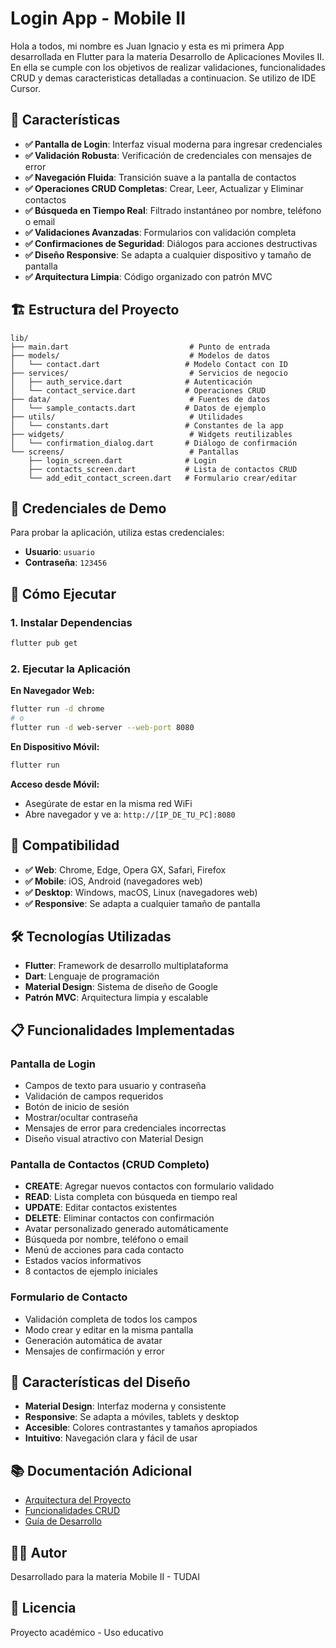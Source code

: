# Login App - Mobile II

Hola a todos, mi nombre es Juan Ignacio y esta es mi primera App desarrollada en Flutter para la materia Desarrollo de Aplicaciones Moviles II. En ella se cumple con los objetivos de realizar validaciones, funcionalidades CRUD y demas caracteristicas detalladas a continuacion. Se utilizo de IDE Cursor.

## 🎯 Características

- **✅ Pantalla de Login**: Interfaz visual moderna para ingresar credenciales
- **✅ Validación Robusta**: Verificación de credenciales con mensajes de error
- **✅ Navegación Fluida**: Transición suave a la pantalla de contactos
- **✅ Operaciones CRUD Completas**: Crear, Leer, Actualizar y Eliminar contactos
- **✅ Búsqueda en Tiempo Real**: Filtrado instantáneo por nombre, teléfono o email
- **✅ Validaciones Avanzadas**: Formularios con validación completa
- **✅ Confirmaciones de Seguridad**: Diálogos para acciones destructivas
- **✅ Diseño Responsive**: Se adapta a cualquier dispositivo y tamaño de pantalla
- **✅ Arquitectura Limpia**: Código organizado con patrón MVC

## 🏗️ Estructura del Proyecto

```
lib/
├── main.dart                           # Punto de entrada
├── models/                             # Modelos de datos
│   └── contact.dart                   # Modelo Contact con ID
├── services/                           # Servicios de negocio
│   ├── auth_service.dart              # Autenticación
│   └── contact_service.dart           # Operaciones CRUD
├── data/                               # Fuentes de datos
│   └── sample_contacts.dart           # Datos de ejemplo
├── utils/                              # Utilidades
│   └── constants.dart                 # Constantes de la app
├── widgets/                            # Widgets reutilizables
│   └── confirmation_dialog.dart       # Diálogo de confirmación
└── screens/                            # Pantallas
    ├── login_screen.dart              # Login
    ├── contacts_screen.dart           # Lista de contactos CRUD
    └── add_edit_contact_screen.dart   # Formulario crear/editar
```

## 🔑 Credenciales de Demo

Para probar la aplicación, utiliza estas credenciales:

- **Usuario**: `usuario`
- **Contraseña**: `123456`

## 🚀 Cómo Ejecutar

### **1. Instalar Dependencias**
```bash
flutter pub get
```

### **2. Ejecutar la Aplicación**

**En Navegador Web:**
```bash
flutter run -d chrome
# o
flutter run -d web-server --web-port 8080
```

**En Dispositivo Móvil:**
```bash
flutter run
```

**Acceso desde Móvil:**
- Asegúrate de estar en la misma red WiFi
- Abre navegador y ve a: `http://[IP_DE_TU_PC]:8080`

## 📱 Compatibilidad

- **✅ Web**: Chrome, Edge, Opera GX, Safari, Firefox
- **✅ Mobile**: iOS, Android (navegadores web)
- **✅ Desktop**: Windows, macOS, Linux (navegadores web)
- **✅ Responsive**: Se adapta a cualquier tamaño de pantalla

## 🛠️ Tecnologías Utilizadas

- **Flutter**: Framework de desarrollo multiplataforma
- **Dart**: Lenguaje de programación
- **Material Design**: Sistema de diseño de Google
- **Patrón MVC**: Arquitectura limpia y escalable

## 📋 Funcionalidades Implementadas

### **Pantalla de Login**
- Campos de texto para usuario y contraseña
- Validación de campos requeridos
- Botón de inicio de sesión
- Mostrar/ocultar contraseña
- Mensajes de error para credenciales incorrectas
- Diseño visual atractivo con Material Design

### **Pantalla de Contactos (CRUD Completo)**
- **CREATE**: Agregar nuevos contactos con formulario validado
- **READ**: Lista completa con búsqueda en tiempo real
- **UPDATE**: Editar contactos existentes
- **DELETE**: Eliminar contactos con confirmación
- Avatar personalizado generado automáticamente
- Búsqueda por nombre, teléfono o email
- Menú de acciones para cada contacto
- Estados vacíos informativos
- 8 contactos de ejemplo iniciales

### **Formulario de Contacto**
- Validación completa de todos los campos
- Modo crear y editar en la misma pantalla
- Generación automática de avatar
- Mensajes de confirmación y error

## 🎨 Características del Diseño

- **Material Design**: Interfaz moderna y consistente
- **Responsive**: Se adapta a móviles, tablets y desktop
- **Accesible**: Colores contrastantes y tamaños apropiados
- **Intuitivo**: Navegación clara y fácil de usar

## 📚 Documentación Adicional

- [Arquitectura del Proyecto](ARCHITECTURE.md)
- [Funcionalidades CRUD](CRUD_FEATURES.md)
- [Guía de Desarrollo](https://docs.flutter.dev/)

## 👨‍💻 Autor

Desarrollado para la materia Mobile II - TUDAI

## 📄 Licencia

Proyecto académico - Uso educativo